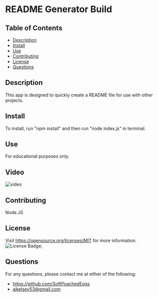 # README Generator Build
## Table of Contents
- [Description](#description)
- [Install](#install)
- [Use](#use)
- [Contributing](#contributing)
- [License](#license)
- [Questions](#questions)

## Description
This app is designed to quickly create a README file for use with other projects. 
## Install
To install, run "npm install" and then run "node index.js" in terminal. 
## Use
For educational purposes only.
## Video
![video](./content/readmegen.gif)
## Contributing
Node.JS
## License
Visit https://opensource.org/licenses/MIT for more information.
![License Badge](https://img.shields.io/badge/license-MIT-orange);
## Questions
For any questions, please contact me at either of the following:
* https://github.com/SoftPoachedEggs
* ajkelsey53@gmail.com
